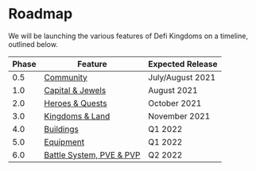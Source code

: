 # Roadmap

We will be launching the various features of Defi Kingdoms on a timeline, outlined below.

| Phase | Feature | Expected Release |
| ------ | ----------- | ----------- |
| 0.5 | [Community](https://docs.defikingdoms.com/roadmap/phase-0.5-community)      | July/August 2021       |
| 1.0 | [Capital & Jewels](https://docs.defikingdoms.com/roadmap/phase-1-dex)  | August 2021        |
| 2.0 | [Heroes & Quests](https://docs.defikingdoms.com/roadmap/phase-3-heroes)  | October 2021        |
| 3.0 | [Kingdoms & Land](https://docs.defikingdoms.com/roadmap/phase-2-world-map-and-land)  | November 2021        |
| 4.0 | [Buildings](https://docs.defikingdoms.com/roadmap/phase-4-buildings)  | Q1 2022        |
| 5.0 | [Equipment](https://docs.defikingdoms.com/roadmap/phase-5-equipment) | Q1 2022        |
| 6.0 | [Battle System, PVE & PVP](https://docs.defikingdoms.com/roadmap/phase-6-battle-system-pve-and-pvp) | Q2 2022        |

